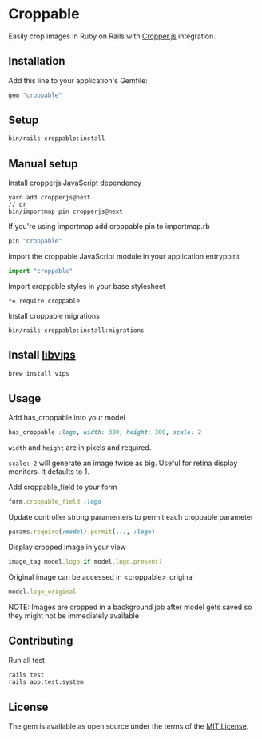 # Croppable
Easily crop images in Ruby on Rails with [Cropper.js](https://fengyuanchen.github.io/cropperjs/v2/) integration.

## Installation
Add this line to your application's Gemfile:

```ruby
gem "croppable"
```

## Setup
```bash
bin/rails croppable:install
```

## Manual setup
Install cropperjs JavaScript dependency
```
yarn add cropperjs@next
// or
bin/importmap pin cropperjs@next
```

If you're using importmap add croppable pin to importmap.rb
```ruby
pin "croppable"
```

Import the croppable JavaScript module in your application entrypoint
```js
import "croppable"
```

Import croppable styles in your base stylesheet
```
*= require croppable
```

Install croppable migrations
```
bin/rails croppable:install:migrations
```

## Install [libvips](https://www.libvips.org/install.html)
```bash
brew install vips
```

## Usage
Add has_croppable into your model
```ruby
has_croppable :logo, width: 300, height: 300, scale: 2
```

`width` and `height` are in pixels and required.

`scale: 2` will generate an image twice as big. Useful for retina display monitors. It defaults to 1.

Add croppable_field to your form
```ruby
form.croppable_field :logo
```

Update controller strong paramenters to permit each croppable parameter
```ruby
params.require(:model).permit(..., :logo)
```

Display cropped image in your view
```ruby
image_tag model.logo if model.logo.present?
```

Original image can be accessed in \<croppable\>_original
```ruby
model.logo_original
```

NOTE: Images are cropped in a background job after model gets saved so they might not be immediately available

## Contributing

Run all test
```bash
rails test
rails app:test:system
```

## License
The gem is available as open source under the terms of the [MIT License](https://opensource.org/licenses/MIT).
